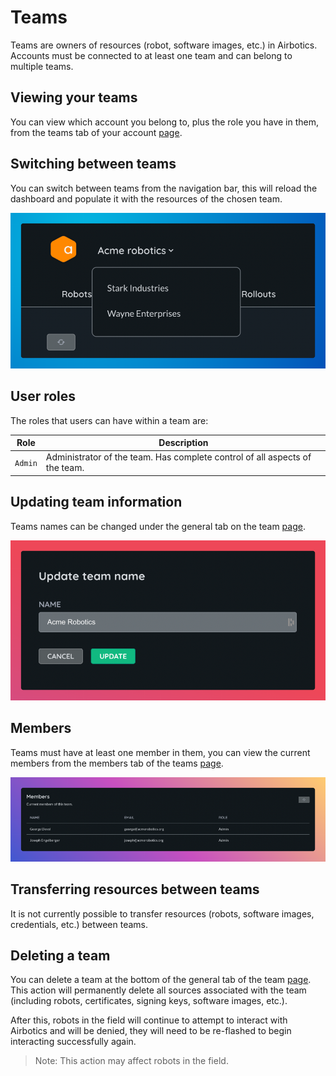 # Teams

Teams are owners of resources (robot, software images, etc.) in Airbotics. Accounts must be connected to at least one team and can belong to multiple teams.

## Viewing your teams

You can view which account you belong to, plus the role you have in them, from the teams tab of your account [page](https://dashboard.airbotics.io/account/teams).


## Switching between teams

You can switch between teams from the navigation bar, this will reload the dashboard and populate it with the resources of the chosen team.

![Switch between teams.](../imgs/switch-teams.png)


## User roles

The roles that users can have within a team are:

| Role                                  | Description                                                              |
| ----------------------------------------| ------------------------------------------------------------------------ |
| `Admin`     | Administrator of the team. Has complete control of all aspects of the team. |


## Updating team information

Teams names can be changed under the general tab on the team [page](https://dashboard.airbotics.io/team/general).

![Updating team name.](../imgs/rename-team.png)

## Members

Teams must have at least one member in them, you can view the current members from the members tab of the teams [page](https://dashboard.airbotics.io/team/members).

<!-- You can also remove members from here too. -->

![Viewing team members.](../imgs/team-members.png)


## Transferring resources between teams

It is not currently possible to transfer resources (robots, software images, credentials, etc.) between teams.

## Deleting a team

You can delete a team at the bottom of the general tab of the team [page](https://dashboard.airbotics.io/team/general). This action will permanently delete all sources associated with the team (including robots, certificates, signing keys, software images, etc.).

After this, robots in the field will continue to attempt to interact with Airbotics and will be denied, they will need to be re-flashed to begin interacting successfully again.

> Note: This action may affect robots in the field.
